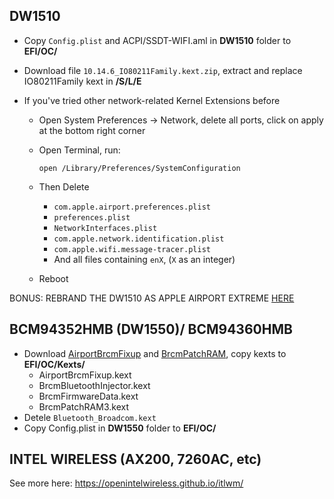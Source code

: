 ## DW1510

+ Copy `Config.plist` and ACPI/SSDT-WIFI.aml in **DW1510** folder to **EFI/OC/**

+ Download file `10.14.6_IO80211Family.kext.zip`, extract and replace IO80211Family kext in **/S/L/E**

+ If you've tried other network-related Kernel Extensions before

  + Open System Preferences → Network, delete all ports, click on apply at the bottom right corner

  + Open Terminal, run:

    ```text
    open /Library/Preferences/SystemConfiguration
    ```

  + Then Delete

    + `com.apple.airport.preferences.plist`
    + `preferences.plist`
    + `NetworkInterfaces.plist`
    + `com.apple.network.identification.plist`
    + `com.apple.wifi.message-tracer.plist`
    + And all files containing `enX`, (`X` as an integer)

  + Reboot

BONUS: REBRAND THE DW1510 AS APPLE AIRPORT EXTREME [HERE](https://prasys.info/2009/12/09/rebranding-broadcom-802-11abgn-cards-as-airport/)

## BCM94352HMB (DW1550)/ BCM94360HMB

+ Download [AirportBrcmFixup](https://github.com/acidanthera/AirportBrcmFixup/releases/latest) and [BrcmPatchRAM](https://github.com/acidanthera/BrcmPatchRAM/releases/latest), copy kexts to **EFI/OC/Kexts/**
  + AirportBrcmFixup.kext
  + BrcmBluetoothInjector.kext
  + BrcmFirmwareData.kext
  + BrcmPatchRAM3.kext
+ Detele `Bluetooth_Broadcom.kext`
+ Copy Config.plist in **DW1550** folder to **EFI/OC/**

## INTEL WIRELESS (AX200, 7260AC, etc)

See more here: https://openintelwireless.github.io/itlwm/